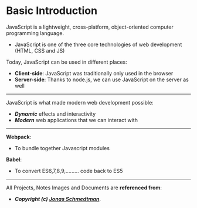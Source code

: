 # Basic Introduction

JavaScript is a lightweight, cross-platform, object-oriented computer programming language.

- JavaScript is one of the three core technologies of web development (HTML, CSS and JS)

Today, JavaScript can be used in different places:

- **Client-side**: JavaScript was traditionally only used in the browser
- **Server-side**: Thanks to node.js, we can use JavaScript on the server as well

---

JavaScript is what made modern web development possible:

- **_Dynamic_** effects and interactivity
- **_Modern_** web applications that we can interact with

---

**Webpack**:

- To bundle together Javascript modules

**Babel**:

- To convert ES6,7,8,9,......... code back to ES5

---

All Projects, Notes Images and Documents are **referenced from**:

- **_Copyright (c) [Jonas Schmedtman](https://twitter.com/jonasschmedtman)_**.
